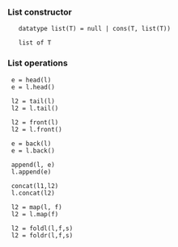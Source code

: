 ### List constructor

`   datatype list(T) = null | cons(T, list(T))`

`   list of T`

### List operations

```
 e = head(l)
 e = l.head()

 l2 = tail(l)
 l2 = l.tail()

 l2 = front(l)
 l2 = l.front()

 e = back(l)
 e = l.back()

 append(l, e)
 l.append(e)

 concat(l1,l2)
 l.concat(l2)

 l2 = map(l, f)
 l2 = l.map(f)

 l2 = foldl(l,f,s)
 l2 = foldr(l,f,s)
```
